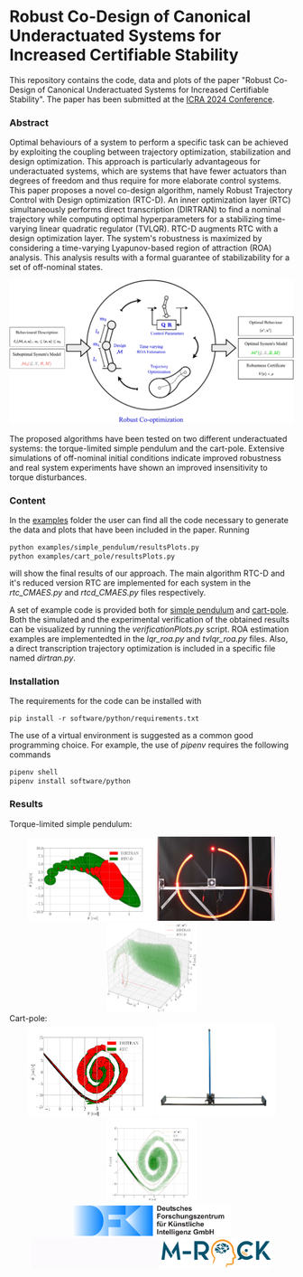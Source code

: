 # Robust Co-Design of Canonical Underactuated Systems for Increased Certifiable Stability

This repository contains the code, data and plots of the paper "Robust Co-Design of Canonical Underactuated Systems for Increased Certifiable Stability". The paper has been submitted at the [ICRA 2024 Conference](https://2024.ieee-icra.org/). 

### Abstract
Optimal behaviours of a system to perform a specific task can be achieved by exploiting the coupling between trajectory optimization, stabilization and design optimization. This approach is particularly advantageous for underactuated systems, which are systems that have fewer actuators than degrees of freedom and thus require for more elaborate control systems. This paper proposes a novel co-design algorithm, namely Robust Trajectory Control with Design optimization (RTC-D). An inner optimization layer (RTC) simultaneously performs direct transcription (DIRTRAN) to find a nominal trajectory while computing optimal hyperparameters for a stabilizing time-varying linear quadratic regulator (TVLQR). RTC-D augments RTC with a design optimization layer. The system's robustness is maximized by considering a time-varying Lyapunov-based region of attraction (ROA) analysis. This analysis results with a formal guarantee of stabilizability for a set of off-nominal states. 

</div>
<div align="center">
<img width="600" src="results/media/robustCodesign.png">
</div>
</div>

The proposed algorithms have been tested on two different underactuated systems: the torque-limited simple pendulum and the cart-pole. Extensive simulations of off-nominal initial conditions indicate improved robustness and real system experiments have shown an improved insensitivity to torque disturbances.

### Content
In the [examples](examples) folder the user can find all the code necessary to generate the data and plots that have been included in the paper.
Running

    python examples/simple_pendulum/resultsPlots.py
    python examples/cart_pole/resultsPlots.py 

will show the final results of our approach. The main algorithm RTC-D and it's reduced version RTC are implemented for each system in the *rtc_CMAES.py* and *rtcd_CMAES.py* files respectively.

A set of example code is provided both for [simple pendulum](examples/simple_pendulum/) and [cart-pole](examples/cart_pole/). Both the simulated and the experimental verification of the obtained results can be visualized by running the *verificationPlots.py* script. ROA estimation examples are implementedted in the *lqr_roa.py* and *tvlqr_roa.py* files. Also, a direct transcription trajectory optimization is included in a specific file named *dirtran.py*.

### Installation
The requirements for the code can be installed with

    pip install -r software/python/requirements.txt

The use of a virtual environment is suggested as a common good programming choice. For example, the use of *pipenv* requires the following commands

    pipenv shell
    pipenv install software/python    

### Results
Torque-limited simple pendulum:
</div>
<div align="center">
<img width="225" src="results/media/RTCDpendulum.png">
<img width="210" src="results/media/realSPsystem.png">
<img width="160" src="results/media/RTCDpendulumVer.png">
</div>
</div>
Cart-pole:
<div align="center">
<img width="225" src="results/media/RTCcartpole.png">
<img width="210" src="results/media/realCPsystem.png">
<img width="160" src="results/media/RTCcartpoleVer.png">
</div>

<!-- ### Citation
Maywald, Lasse & Wiebe, Felix & Kumar, Shivesh & Javadi, Mahdi & Kirchner, Frank. (2022). Co-optimization of Acrobot Design and Controller for Increased Certifiable Stability. 10.13140/RG.2.2.36436.07043.

    @misc{maywald2022,
    author = {Maywald, Lasse and Wiebe, Felix and Kumar, Shivesh and Javadi, Mahdi and Kirchner, Frank},
    year = {2022},
    month = {07},
    pages = {},
    title = {Co-optimization of Acrobot Design and Controller for Increased Certifiable Stability},
    doi = {10.13140/RG.2.2.36436.07043}
    } -->

</div>
<div align="center">
  <img src="results/media/logo.svg" style="width:281px">
  <img src="results/media/ulab.gif" style="width:225px">
  <img src="results/media/MRock-Logo.png" style="width:198px">
</div>